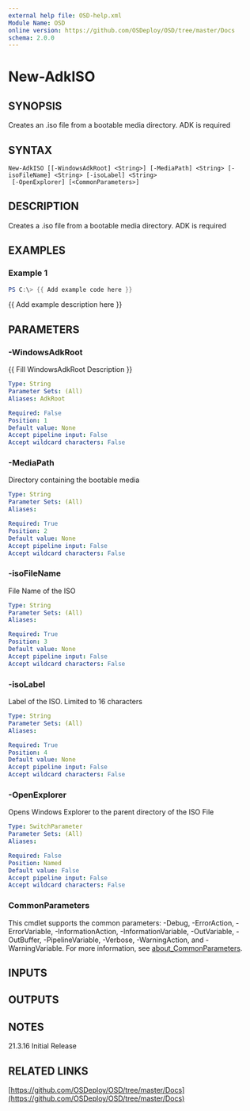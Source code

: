 ```yaml
---
external help file: OSD-help.xml
Module Name: OSD
online version: https://github.com/OSDeploy/OSD/tree/master/Docs
schema: 2.0.0
---
```


# New-AdkISO

## SYNOPSIS
Creates an .iso file from a bootable media directory. 
ADK is required

## SYNTAX

```
New-AdkISO [[-WindowsAdkRoot] <String>] [-MediaPath] <String> [-isoFileName] <String> [-isoLabel] <String>
 [-OpenExplorer] [<CommonParameters>]
```

## DESCRIPTION
Creates a .iso file from a bootable media directory. 
ADK is required

## EXAMPLES

### Example 1
```powershell
PS C:\> {{ Add example code here }}
```

{{ Add example description here }}

## PARAMETERS

### -WindowsAdkRoot
{{ Fill WindowsAdkRoot Description }}

```yaml
Type: String
Parameter Sets: (All)
Aliases: AdkRoot

Required: False
Position: 1
Default value: None
Accept pipeline input: False
Accept wildcard characters: False
```

### -MediaPath
Directory containing the bootable media

```yaml
Type: String
Parameter Sets: (All)
Aliases:

Required: True
Position: 2
Default value: None
Accept pipeline input: False
Accept wildcard characters: False
```

### -isoFileName
File Name of the ISO

```yaml
Type: String
Parameter Sets: (All)
Aliases:

Required: True
Position: 3
Default value: None
Accept pipeline input: False
Accept wildcard characters: False
```

### -isoLabel
Label of the ISO. 
Limited to 16 characters

```yaml
Type: String
Parameter Sets: (All)
Aliases:

Required: True
Position: 4
Default value: None
Accept pipeline input: False
Accept wildcard characters: False
```

### -OpenExplorer
Opens Windows Explorer to the parent directory of the ISO File

```yaml
Type: SwitchParameter
Parameter Sets: (All)
Aliases:

Required: False
Position: Named
Default value: False
Accept pipeline input: False
Accept wildcard characters: False
```

### CommonParameters
This cmdlet supports the common parameters: -Debug, -ErrorAction, -ErrorVariable, -InformationAction, -InformationVariable, -OutVariable, -OutBuffer, -PipelineVariable, -Verbose, -WarningAction, and -WarningVariable. For more information, see [about_CommonParameters](http://go.microsoft.com/fwlink/?LinkID=113216).

## INPUTS

## OUTPUTS

## NOTES
21.3.16     Initial Release

## RELATED LINKS

[https://github.com/OSDeploy/OSD/tree/master/Docs](https://github.com/OSDeploy/OSD/tree/master/Docs)

